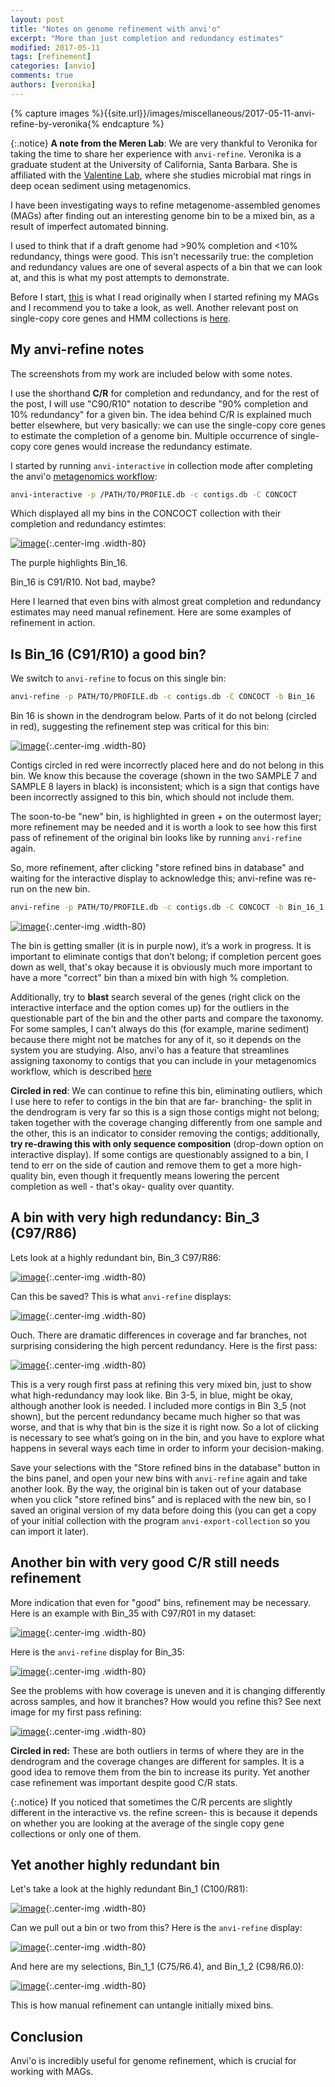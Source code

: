 ```yaml
---
layout: post
title: "Notes on genome refinement with anvi'o"
excerpt: "More than just completion and redundancy estimates"
modified: 2017-05-11
tags: [refinement]
categories: [anvio]
comments: true
authors: [veronika]
---
```


{% capture images %}{{site.url}}/images/miscellaneous/2017-05-11-anvi-refine-by-veronika{% endcapture %}


{:.notice}
**A note from the Meren Lab**: We are very thankful to Veronika for taking the time to share her experience with `anvi-refine`. Veronika is a graduate student at the University of California, Santa Barbara. She is affiliated with the [Valentine Lab](http://methane.geol.ucsb.edu/Home.html), where she studies microbial mat rings in deep ocean sediment using metagenomics.

I have been investigating ways to refine metagenome-assembled genomes (MAGs) after finding out an interesting genome bin to be a mixed bin, as a result of imperfect automated binning.

I used to think that if a draft genome had >90% completion and <10% redundancy, things were good. This isn't necessarily true: the completion and redundancy values are one of several aspects of a bin that we can look at, and this is what my post attempts to demonstrate. 

Before I start, [this](http://merenlab.org/2015/05/11/anvi-refine/) is what I read originally when I started refining my MAGs and I recommend you to take a look, as well. Another relevant post on single-copy core genes and HMM collections is [here](http://merenlab.org/2016/05/21/archaeal-single-copy-genes/).
 
## My anvi-refine notes

The screenshots from my work are included below with some notes.

I use the shorthand **C/R** for completion and redundancy, and for the rest of the post, I will use "C90/R10" notation to describe "90% completion and 10% redundancy" for a given bin. The idea behind C/R is explained much better elsewhere, but very basically: we can use the single-copy core genes to estimate the completion of a genome bin. Multiple occurrence of single-copy core genes would increase the redundancy estimate.

I started by running `anvi-interactive` in collection mode after completing the anvi'o [metagenomics workflow](http://merenlab.org/2016/06/22/anvio-tutorial-v2/):


``` bash
anvi-interactive -p /PATH/TO/PROFILE.db -c contigs.db -C CONCOCT
```

Which displayed all my bins in the CONCOCT collection with their completion and redundancy estimtes:

[![image]({{images}}/Image_1.png)]({{images}}/Image_1.png){:.center-img .width-80}

The purple highlights Bin_16.
Bin_16 is C91/R10. Not bad, maybe?

Here I learned that even bins with almost great completion and redundancy estimates may need manual refinement. Here are some examples of refinement in action.
## Is Bin_16 (C91/R10) a good bin?

We switch to `anvi-refine` to focus on this single bin:

``` bash
anvi-refine -p PATH/TO/PROFILE.db -c contigs.db -C CONCOCT -b Bin_16
```

Bin 16 is shown in the dendrogram below. Parts of it do not belong (circled  in red), suggesting the refinement step was critical for this bin:[![image]({{images}}/Image_2.png)]({{images}}/Image_2.png){:.center-img .width-80}

Contigs circled in red were incorrectly placed here and do not belong in this bin.  We know this because the coverage (shown in the two SAMPLE 7 and SAMPLE 8 layers in black) is inconsistent; which is a sign that contigs have been incorrectly assigned to this bin, which should not include them. 
The soon-to-be "new" bin, is highlighted in green + on the outermost layer; more refinement may be needed and it is worth a look to see how this first pass of refinement of the original bin looks like by running `anvi-refine` again.

So, more refinement, after clicking "store refined bins in database" and waiting for the interactive display to acknowledge this; anvi-refine was re-run on the new bin.

``` bash
anvi-refine -p PATH/TO/PROFILE.db -c contigs.db -C CONCOCT -b Bin_16_1
```

[![image]({{images}}/Image_3.png)]({{images}}/Image_3.png){:.center-img .width-80}

The bin is getting smaller (it is in purple now), it’s a work in progress. It is important to eliminate contigs that don’t belong; if completion percent goes down as well, that's okay because it is obviously much more important to have a more "correct" bin than a mixed bin with high % completion.  
Additionally, try to **blast** search several of the genes (right click on the interactive interface and the option comes up) for the outliers in the questionable part of the bin and the other parts and compare the taxonomy.  For some samples, I can't always do this (for example, marine sediment) because there might not be matches for any of it, so it depends on the system you are studying. Also, anvi'o has a feature that streamlines assigning taxonomy to contigs that you can include in your metagenomics workflow, which is described [here](http://merenlab.org/2016/06/18/importing-taxonomy/)

**Circled in red**: We can continue to refine this bin, eliminating outliers, which I use here to refer to contigs in the bin that are far- branching- the split in the dendrogram is very far so this is a sign those contigs might not belong; taken together with the coverage changing differently from one sample and the other, this is an indicator to consider removing the contigs; additionally, **try re-drawing this with only sequence composition** (drop-down option on interactive display).  If some contigs are questionably assigned to a bin, I tend to err on the side of caution and remove them to get a more high-quality bin, even though it frequently means lowering the percent completion as well - that's okay- quality over quantity. 

  
## A bin with very high redundancy: Bin_3 (C97/R86)

Lets look at a highly redundant bin, Bin_3 C97/R86: [![image]({{images}}/Image_4.png)]({{images}}/Image_4.png){:.center-img .width-80}

Can this be saved? This is what `anvi-refine` displays:

[![image]({{images}}/Image_5.png)]({{images}}/Image_5.png){:.center-img .width-80}

Ouch. There are dramatic differences in coverage and far branches, not surprising considering the high percent redundancy. Here is the first pass:[![image]({{images}}/Image_6.png)]({{images}}/Image_6.png){:.center-img .width-80}
This is a very rough first pass at refining this very mixed bin, just to show what high-redundancy may look like. Bin 3-5, in blue, might be okay, although another look is needed.  I included more contigs in Bin 3_5 (not shown), but the percent redundancy became much higher so that was worse, and that is why that bin is the size it is right now.  So a lot of clicking is necessary to see what’s going on in the bin, and you have to explore what happens in several ways each time in order to inform your decision-making.

Save your selections with the "Store refined bins in the database" button in the bins panel, and open your new bins with `anvi-refine` again and take another look. By the way, the original bin is taken out of your database when you click "store refined bins" and is replaced with the new bin, so I saved an original version of my data before doing this (you can get a copy of your initial collection with the program `anvi-export-collection` so you can import it later).## Another bin with very good C/R still needs refinement

More indication that even for "good" bins, refinement may be necessary. Here is an example with Bin_35 with C97/R01 in my dataset:

[![image]({{images}}/Image_7.png)]({{images}}/Image_7.png){:.center-img .width-80}

Here is the `anvi-refine` display for Bin_35:

[![image]({{images}}/Image_8.png)]({{images}}/Image_8.png){:.center-img .width-80}

See the problems with how coverage is uneven and it is changing differently across samples, and how it branches? How would you refine this? See next image for my first pass refining: [![image]({{images}}/Image_9.png)]({{images}}/Image_9.png){:.center-img .width-80}

**Circled in red:** These are both outliers in terms of where they are in the dendrogram and the coverage changes are different for samples. It is a good idea to remove them from the bin to increase its purity. Yet another case refinement was important despite good C/R stats.{:.notice}If you noticed that sometimes the C/R percents are slightly different in the interactive vs. the refine screen- this is because it depends on whether you are looking at the average of the single copy gene collections or only one of them.


## Yet another highly redundant bin 

Let's take a look at the highly redundant Bin_1 (C100/R81):[![image]({{images}}/Image_10.png)]({{images}}/Image_10.png){:.center-img .width-80}

Can we pull out a bin or two from this? Here is the `anvi-refine` display:

[![image]({{images}}/Image_11.png)]({{images}}/Image_11.png){:.center-img .width-80}

And here are my selections, Bin_1_1 (C75/R6.4), and Bin_1_2 (C98/R6.0):

[![image]({{images}}/Image_12.png)]({{images}}/Image_12.png){:.center-img .width-80}
This is how manual refinement can untangle initially mixed bins.## Conclusion

Anvi'o is incredibly useful for genome refinement, which is crucial for working with MAGs. 
